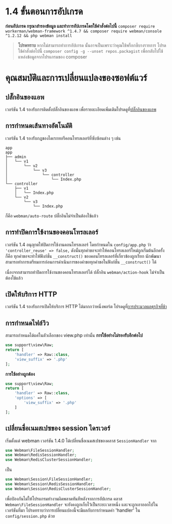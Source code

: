 # 1.4 ขั้นตอนการอัปเกรด

**ก่อนอัปเกรด กรุณาสำรองข้อมูล และทำการอัปเกรดโดยใช้คำสั่งต่อไปนี้**
`composer require workerman/webman-framework ^1.4.7 && composer require webman/console ^1.2.12 && php webman install`

> **โปรดทราบ**
> หากไม่สามารถทำการอัปเกรด นั้นอาจเป็นเพราะว่าคุณใช้พร็อกซีบางรายการ โปรดใช้คำสั่งต่อไปนี้ `composer config -g --unset repos.packagist` เพื่อกลับไปใช้แหล่งข้อมูลจากโปรแกรมของ composer

# คุณสมบัติและการเปลี่ยนแปลงของซอฟต์แวร์

## ปลั๊กอินของแอพ
เวอร์ชัน 1.4 รองรับการติดตั้งปลั๊กอินของแอพ เพื่อรายละเอียดเพิ่มเติมโปรดดูที่[ปลั๊กอินของแอพ](../plugin/app.md)

## การกำหนดเส้นทางอัตโนมัติ
เวอร์ชัน 1.4 รองรับกฎของไดเรกทอรีคอนโทรลเลอร์ที่ซับซ้อนต่าง ๆ เช่น
```
app
app
├── admin
│   └── v1
│       └── v2
│           └── v3
│               └── controller
│                   └── Index.php
└── controller
    ├── v1
    │   └── Index.php
    └── v2
        └── v3
            └── Index.php
```
ก็คือ `webman/auto-route` ปลั๊กอินไม่จำเป็นต้องใช้แล้ว

## การทำปิดการใช้งานของคอนโทรลเลอร์
เวอร์ชัน 1.4 อนุญาตให้ปิดการใช้งานคอนโทรลเลอร์ โดยกำหนดใน `config/app.php` ว่า `'controller_reuse' => false,` ดังนั้นทุกคำขอจะทำให้คอนโทรลเลอร์ใหม่ถูกเริ่มต้นอีกครั้ง ก็คือ ทุกคำขอจะทำให้ฟังก์ชั่น `__construct()` ของคอนโทรลเลอร์ที่เกี่ยวข้องถูกเรียก นักพัฒนาสามารถทำการเตรียมการก่อนการดำเนินการของคำขอทุกคำขอในฟังก์ชั่น `__construct()` ได้

เนื่องจากสามารถทำปิดการใช้งานของคอนโทรลเลอร์ได้ ปลั๊กอิน `webman/action-hook` ไม่จำเป็นต้องใช้แล้ว

## เปิดให้บริการ HTTP
เวอร์ชัน 1.4 รองรับการเปิดให้บริการ HTTP ได้มากกว่าหนึ่งพอร์ต โปรดดูที่[การประมวลผลธุรกิจที่ช้า](../others/task.md)

## การกำหนดไฟล์วิว
สามารถกำหนดได้แค่ในตัวเลือกของ view.php เท่านั้น
**การใช้อย่างไม่รองรับอีกต่อไป**
```php
use support\view\Raw;
return [
    'handler' => Raw::class,
    'view_suffix' => '.php'
];
```
**การใช้อย่างถูกต้อง**
```php
use support\view\Raw;
return [
    'handler' => Raw::class,
    'options' => [
        'view_suffix' => '.php'
    ]
];
```

## เปลี่ยนชื่อเนมสเปซของ session ไดรเวอร์
เริ่มตั้งแต่ webman เวอร์ชัน 1.4.0 ได้เปลี่ยนชื่อเนมสเปซของคลาส `SessionHandler` จาก
```php
use Webman\FileSessionHandler;  
use Webman\RedisSessionHandler;  
use Webman\RedisClusterSessionHandler;  
```
เป็น
```php
use Webman\Session\FileSessionHandler;  
use Webman\Session\RedisSessionHandler;  
use Webman\Session\RedisClusterSessionHandler;
```

เพื่อป้องกันไม่ให้โปรแกรมทำงานผิดพลาดทันทีหลังจากการอัปเกรด คลาส `Webman\FileSessionHandler` จะยังคงถูกเก็บไว้เป็นระยะเวลาหนึ่ง และจะถูกเอาออกไปในเวอร์ชันที่มา โปรดทราบว่าการเปลี่ยนแปลงนี้จะมีผลกับการกำหนดค่า 'handler' ใน `config/session.php` ด้วย
